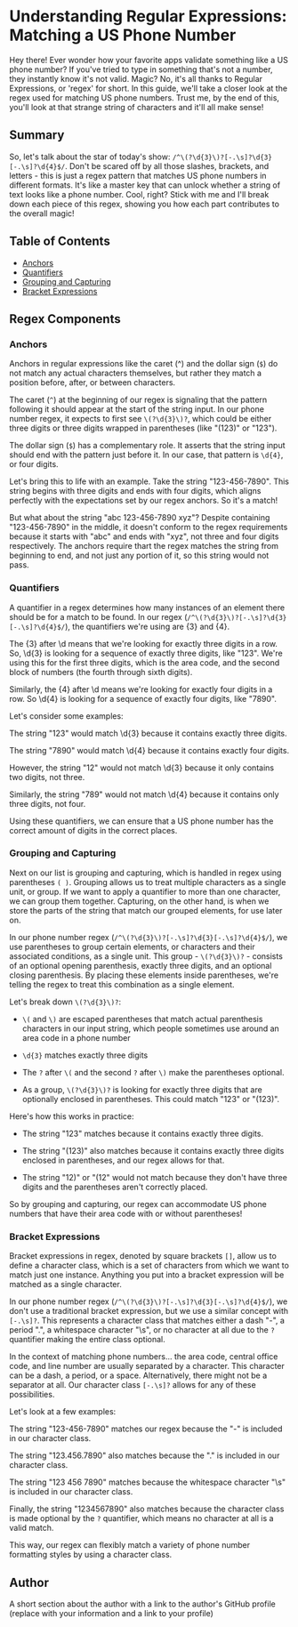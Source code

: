 # Understanding Regular Expressions: Matching a US Phone Number

Hey there! Ever wonder how your favorite apps validate something like a US phone number? If you've tried to type in something that's not a number, they instantly know it's not valid. Magic? No, it's all thanks to Regular Expressions, or 'regex' for short. In this guide, we'll take a closer look at the regex used for matching US phone numbers. Trust me, by the end of this, you'll look at that strange string of characters and it'll all make sense!

## Summary

So, let's talk about the star of today's show: `/^\(?\d{3}\)?[-.\s]?\d{3}[-.\s]?\d{4}$/`. Don't be scared off by all those slashes, brackets, and letters - this is just a regex pattern that matches US phone numbers in different formats. It's like a master key that can unlock whether a string of text looks like a phone number. Cool, right? Stick with me and I'll break down each piece of this regex, showing you how each part contributes to the overall magic!

## Table of Contents

- [Anchors](#anchors)
- [Quantifiers](#quantifiers)
- [Grouping and Capturing](#grouping-and-capturing)
- [Bracket Expressions](#bracket-expressions)

## Regex Components

### Anchors

Anchors in regular expressions like the caret (^) and the dollar sign (`$`) do not match any actual characters themselves, but rather they match a position before, after, or between characters.

The caret (`^`) at the beginning of our regex is signaling that the pattern following it should appear at the start of the string input. In our phone number regex, it expects to first see `\(?\d{3}\)?`, which could be either three digits or three digits wrapped in parentheses (like "(123)" or "123").

The dollar sign (`$`) has a complementary role. It asserts that the string input should end with the pattern just before it. In our case, that pattern is `\d{4}`, or four digits.

Let's bring this to life with an example. Take the string "123-456-7890". This string begins with three digits and ends with four digits, which aligns perfectly with the expectations set by our regex anchors. So it's a match!

But what about the string "abc 123-456-7890 xyz"? Despite containing "123-456-7890" in the middle, it doesn't conform to the regex requirements because it starts with "abc" and ends with "xyz", not three and four digits respectively. The anchors require thart the regex matches the string from beginning to end, and not just any portion of it, so this string would not pass.


### Quantifiers

A quantifier in a regex determines how many instances of an element there should be for a match to be found. In our regex (`/^\(?\d{3}\)?[-.\s]?\d{3}[-.\s]?\d{4}$/`), the quantifiers we're using are {3} and {4}.

The {3} after \d means that we're looking for exactly three digits in a row. So, \d{3} is looking for a sequence of exactly three digits, like "123". We're using this for the first three digits, which is the area code, and the second block of numbers (the fourth through sixth digits). 

Similarly, the {4} after \d means we're looking for exactly four digits in a row. So \d{4} is looking for a sequence of exactly four digits, like "7890".

Let's consider some examples:

The string "123" would match \d{3} because it contains exactly three digits.

The string "7890" would match \d{4} because it contains exactly four digits.

However, the string "12" would not match \d{3} because it only contains two digits, not three.

Similarly, the string "789" would not match \d{4} because it contains only three digits, not four.

Using these quantifiers, we can ensure that a US phone number has the correct amount of digits in the correct places.

### Grouping and Capturing

Next on our list is grouping and capturing, which is handled in regex using parentheses `( )`. Grouping allows us to treat multiple characters as a single unit, or group. If we want to apply a quantifier to more than one character, we can group them together. Capturing, on the other hand, is when we store the parts of the string that match our grouped elements, for use later on.

In our phone number regex (`/^\(?\d{3}\)?[-.\s]?\d{3}[-.\s]?\d{4}$/`), we use parentheses to group certain elements, or characters and their associated conditions, as a single unit. This group - `\(?\d{3}\)?` - consists of an optional opening parenthesis, exactly three digits, and an optional closing parenthesis. By placing these elements inside parentheses, we're telling the regex to treat this combination as a single element.

Let's break down `\(?\d{3}\)?`:

- `\(` and `\)` are escaped parentheses that match actual parenthesis characters in our input string, which people sometimes use around an area code in a phone number
- `\d{3}` matches exactly three digits

- The `?` after `\(` and the second `?` after `\)` make the parentheses optional.

- As a group, `\(?\d{3}\)?` is looking for exactly three digits that are optionally enclosed in parentheses. This could match "123" or "(123)".

Here's how this works in practice:

- The string "123" matches because it contains exactly three digits.

- The string "(123)" also matches because it contains exactly three digits enclosed in parentheses, and our regex allows for that.

- The string "12)" or "(12" would not match because they don't have three digits and the parentheses aren't correctly placed.

So by grouping and capturing, our regex can accommodate US phone numbers that have their area code with or without parentheses!

### Bracket Expressions

Bracket expressions in regex, denoted by square brackets `[]`, allow us to define a character class, which is a set of characters from which we want to match just one instance. Anything you put into a bracket expression will be matched as a single character.

In our phone number regex (`/^\(?\d{3}\)?[-.\s]?\d{3}[-.\s]?\d{4}$/`), we don't use a traditional bracket expression, but we use a similar concept with `[-.\s]?`. This represents a character class that matches either a dash "-", a period ".", a whitespace character "\s", or no character at all due to the `?` quantifier making the entire class optional.

In the context of matching phone numbers... the area code, central office code, and line number are usually separated by a character. This character can be a dash, a period, or a space. Alternatively, there might not be a separator at all. Our character class `[-.\s]?` allows for any of these possibilities.

Let's look at a few examples:

The string "123-456-7890" matches our regex because the "-" is included in our character class.

The string "123.456.7890" also matches because the "." is included in our character class.

The string "123 456 7890" matches because the whitespace character "\s" is included in our character class.

Finally, the string "1234567890" also matches because the character class is made optional by the `?` quantifier, which means no character at all is a valid match.

This way, our regex can flexibly match a variety of phone number formatting styles by using a character class.

## Author

A short section about the author with a link to the author's GitHub profile (replace with your information and a link to your profile)